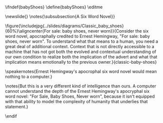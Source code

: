 \ifndef{babyShoes}
\define{babyShoes}
\editme

\newslide{}
\notes{\subsubsection{A Six Word Novel}}

\figure{\includejpg{../slides/diagrams/Classic_baby_shoes}{60%}\aligncenter{For sale: baby shoes, never worn}}{Consider the six word novel, apocraphally credited to Ernest Hemingway, "For sale: baby shoes, never worn". To understand what that means to a human, you need a great deal of additional context. Context that is not directly accessible to a machine that has not got both the evolved and contextual understanding of our own condition to realize both the implication of the advert and what that implication means emotionally to the previous owner.}{classic-baby-shoes}

\speakernotes{Ernest Hemingway's apocrophal six word novel would mean nothing to a computer.}


\notes{But this is a very different kind of intelligence than ours. A computer cannot understand the depth of the Ernest Hemingway's apocryphal six word novel: "For Sale, Baby Shoes, Never worn", because it isn't equipped with that ability to model the complexity of humanity that underlies that statement.}

\endif
